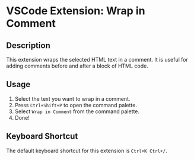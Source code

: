 # VSCode Extension: Wrap in Comment

## Description
This extension wraps the selected HTML text in a comment. It is useful for adding comments before and after a block of HTML code.

## Usage
1. Select the text you want to wrap in a comment.
2. Press `Ctrl+Shift+P` to open the command palette.
3. Select `Wrap in Comment` from the command palette.
4. Done!

## Keyboard Shortcut
The default keyboard shortcut for this extension is `Ctrl+K Ctrl+/`.